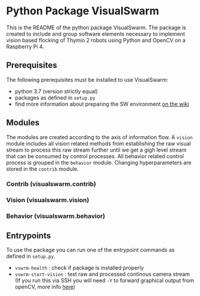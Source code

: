 # Python Package VisualSwarm
This is the README of the python package VisualSwarm. The package is created to include and group software elements necessary to implement 
vision based flocking of Thymio 2 robots using Python and OpenCV on a Raspberry Pi 4.

## Prerequisites
The following prerequisites must be installed to use VisualSwarm:
* python 3.7 (version strictly equal)
* packages as defined in `setup.py`
* find more information about preparing the SW environment [on the wiki](https://github.com/mezdahun/VisualSwarm/wiki/Software-Setup)

## Modules
The modules are created according to the axis of information flow. A `vision` module includes all vision related methods from establishing 
the raw visual stream to process this raw stream further until we get a gigh level stream that can be consumed by control processes. All
behavior related control process is grouped in the `behavior` module. Changing hyperparameters are stored in the `contrib` module.

### Contrib (visualswarm.contrib)

### Vision (visualswarm.vision)

### Behavior (visualswarm.behavior)

## Entrypoints
To use the package you can run one of the entrypoint commands as defined in `setup.py`.
* `vswrm-health` : check if package is installed properly
* `vswrm-start-vision` : test raw and processed continous camera stream (If you run this via SSH you will need `-Y` to forward graphical 
output from openCV, more info [here](https://github.com/mezdahun/VisualSwarm/wiki/Remote-Access-(SSH)))
